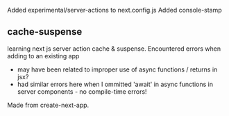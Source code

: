 Added experimental/server-actions to next.config.js
Added console-stamp

## cache-suspense

learning next js server action cache & suspense. Encountered errors when adding to an existing app

- may have been related to improper use of async functions / returns in jsx?
- had similar errors here when I ommitted 'await' in async functions in server components - no compile-time errors!

Made from create-next-app.
